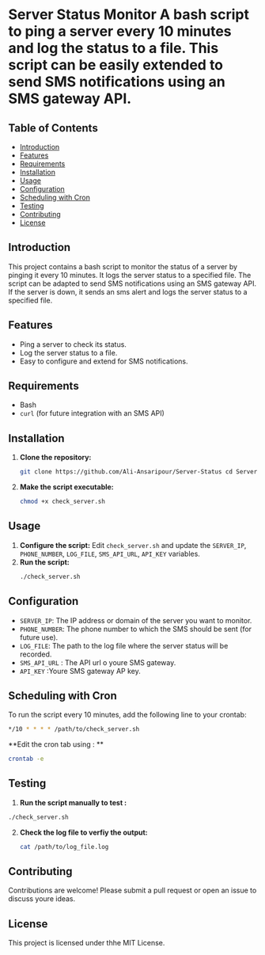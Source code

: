 
# Server Status Monitor A bash script to ping a server every 10 minutes and log the status to a file. This script can be easily extended to send SMS notifications using an SMS gateway API. 
## Table of Contents 
- [Introduction](#introduction)
- [Features](#features)
- [Requirements](#requirements)
- [Installation](#installation)
- [Usage](#usage)
- [Configuration](#configuration)
- [Scheduling with Cron](#scheduling-with-cron)
- [Testing](#testing)
- [Contributing](#contributing)
- [License](#license)

## Introduction
  This project contains a bash script to monitor the status of a server by pinging it every 10 minutes. It logs the server status to a specified file. The script can be adapted to send SMS notifications using an SMS gateway API. If the server is down, it sends an sms alert and logs the server status to a specified file.

  
## Features 
- Ping a server to check its status.
- Log the server status to a file.
- Easy to configure and extend for SMS notifications.

## Requirements 
- Bash
- `curl` (for future integration with an SMS API)

## Installation 
1. **Clone the repository:**
   ```sh
   git clone https://github.com/Ali-Ansaripour/Server-Status cd Server-Status
   ```
2. **Make the script executable:**
   ```sh
   chmod +x check_server.sh
   ```

## Usage 
1. **Configure the script:**
   Edit `check_server.sh` and update the `SERVER_IP`, `PHONE_NUMBER`, `LOG_FILE`, `SMS_API_URL`,  `API_KEY` variables.
2. **Run the script:**
   ```sh
   ./check_server.sh
   ```

## Configuration 
- `SERVER_IP`: The IP address or domain of the server you want to monitor.
- `PHONE_NUMBER`: The phone number to which the SMS should be sent (for future use).
- `LOG_FILE`: The path to the log file where the server status will be recorded.
- `SMS_API_URL` : The API url o youre SMS gateway.
- `API_KEY` :Youre SMS gateway AP key.

## Scheduling with Cron 
To run the script every 10 minutes, add the following line to your crontab: 
   ```sh
*/10 * * * * /path/to/check_server.sh
```
**Edit the cron tab using : **
```sh
crontab -e
```

## Testing 
1. **Run the script manually to test :**
  ```sh
./check_server.sh
```
2. **Check the log file to verfiy the output:**
   ```sh
   cat /path/to/log_file.log
   ```


## Contributing
Contributions are welcome! 
Please submit a pull request or open an issue to discuss youre ideas.

## License
This project is licensed under thhe MIT License.

